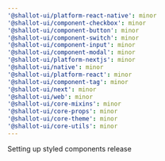 ```yaml
---
'@shallot-ui/platform-react-native': minor
'@shallot-ui/component-checkbox': minor
'@shallot-ui/component-button': minor
'@shallot-ui/component-switch': minor
'@shallot-ui/component-input': minor
'@shallot-ui/component-modal': minor
'@shallot-ui/platform-nextjs': minor
'@shallot-ui/native': minor
'@shallot-ui/platform-react': minor
'@shallot-ui/component-tag': minor
'@shallot-ui/next': minor
'@shallot-ui/web': minor
'@shallot-ui/core-mixins': minor
'@shallot-ui/core-props': minor
'@shallot-ui/core-theme': minor
'@shallot-ui/core-utils': minor
---
```


Setting up styled components release
